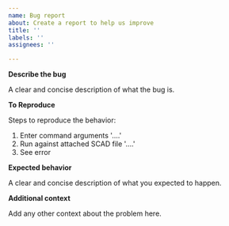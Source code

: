 ```yaml
---
name: Bug report
about: Create a report to help us improve
title: ''
labels: ''
assignees: ''

---
```


**Describe the bug**

A clear and concise description of what the bug is.

**To Reproduce**

Steps to reproduce the behavior:

1. Enter command arguments '....'
2. Run against attached SCAD file '....'
3. See error

**Expected behavior**

A clear and concise description of what you expected to happen.

**Additional context**

Add any other context about the problem here.

